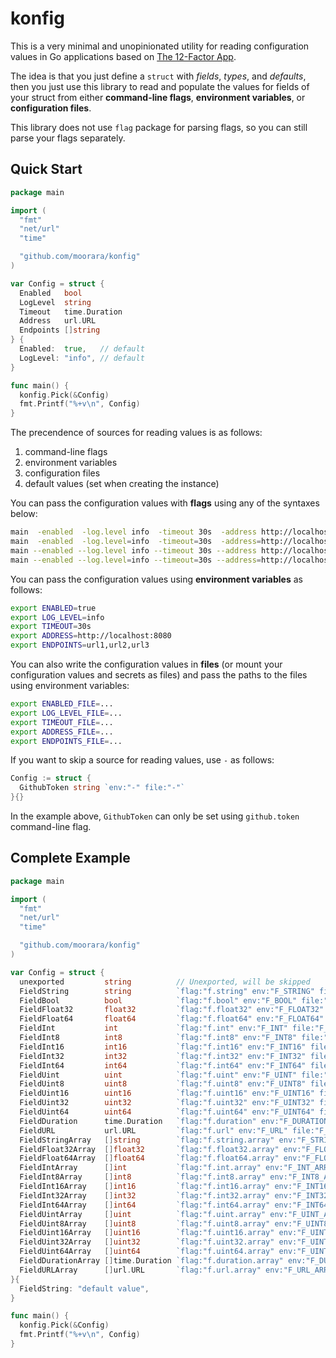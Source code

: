 # konfig

This is a very minimal and unopinionated utility for reading configuration values
in Go applications based on [The 12-Factor App](https://12factor.net/config).

The idea is that you just define a `struct` with _fields_, _types_, and _defaults_,
then you just use this library to read and populate the values for fields of your struct
from either **command-line flags**, **environment variables**, or **configuration files**.

This library does not use `flag` package for parsing flags, so you can still parse your flags separately.

## Quick Start

```go
package main

import (
  "fmt"
  "net/url"
  "time"

  "github.com/moorara/konfig"
)

var Config = struct {
  Enabled   bool
  LogLevel  string
  Timeout   time.Duration
  Address   url.URL
  Endpoints []string
} {
  Enabled:  true,   // default
  LogLevel: "info", // default
}

func main() {
  konfig.Pick(&Config)
  fmt.Printf("%+v\n", Config)
}
```

The precendence of sources for reading values is as follows:

  1. command-line flags
  2. environment variables
  3. configuration files
  4. default values (set when creating the instance)

You can pass the configuration values with **flags** using any of the syntaxes below:

```bash
main  -enabled  -log.level info  -timeout 30s  -address http://localhost:8080  -endpoints url1,url2,url3
main  -enabled  -log.level=info  -timeout=30s  -address=http://localhost:8080  -endpoints=url1,url2,url3
main --enabled --log.level info --timeout 30s --address http://localhost:8080 --endpoints url1,url2,url3
main --enabled --log.level=info --timeout=30s --address=http://localhost:8080 --endpoints=url1,url2,url3
```

You can pass the configuration values using **environment variables** as follows:

```bash
export ENABLED=true
export LOG_LEVEL=info
export TIMEOUT=30s
export ADDRESS=http://localhost:8080
export ENDPOINTS=url1,url2,url3
```

You can also write the configuration values in **files** (or mount your configuration values and secrets as files)
and pass the paths to the files using environment variables:

```bash
export ENABLED_FILE=...
export LOG_LEVEL_FILE=...
export TIMEOUT_FILE=...
export ADDRESS_FILE=...
export ENDPOINTS_FILE=...
```

If you want to skip a source for reading values, use `-` as follows:

```go
Config := struct {
  GithubToken string `env:"-" file:"-"`
}{}
```

In the example above, `GithubToken` can only be set using `github.token` command-line flag.

## Complete Example

```go
package main

import (
  "fmt"
  "net/url"
  "time"

  "github.com/moorara/konfig"
)

var Config = struct {
  unexported         string          // Unexported, will be skipped
  FieldString        string          `flag:"f.string" env:"F_STRING" file:"F_STRING_FILE"`
  FieldBool          bool            `flag:"f.bool" env:"F_BOOL" file:"F_BOOL_FILE"`
  FieldFloat32       float32         `flag:"f.float32" env:"F_FLOAT32" file:"F_FLOAT32_FILE"`
  FieldFloat64       float64         `flag:"f.float64" env:"F_FLOAT64" file:"F_FLOAT64_FILE"`
  FieldInt           int             `flag:"f.int" env:"F_INT" file:"F_INT_FILE"`
  FieldInt8          int8            `flag:"f.int8" env:"F_INT8" file:"F_INT8_FILE"`
  FieldInt16         int16           `flag:"f.int16" env:"F_INT16" file:"F_INT16_FILE"`
  FieldInt32         int32           `flag:"f.int32" env:"F_INT32" file:"F_INT32_FILE"`
  FieldInt64         int64           `flag:"f.int64" env:"F_INT64" file:"F_INT64_FILE"`
  FieldUint          uint            `flag:"f.uint" env:"F_UINT" file:"F_UINT_FILE"`
  FieldUint8         uint8           `flag:"f.uint8" env:"F_UINT8" file:"F_UINT8_FILE"`
  FieldUint16        uint16          `flag:"f.uint16" env:"F_UINT16" file:"F_UINT16_FILE"`
  FieldUint32        uint32          `flag:"f.uint32" env:"F_UINT32" file:"F_UINT32_FILE"`
  FieldUint64        uint64          `flag:"f.uint64" env:"F_UINT64" file:"F_UINT64_FILE"`
  FieldDuration      time.Duration   `flag:"f.duration" env:"F_DURATION" file:"F_DURATION_FILE"`
  FieldURL           url.URL         `flag:"f.url" env:"F_URL" file:"F_URL_FILE"`
  FieldStringArray   []string        `flag:"f.string.array" env:"F_STRING_ARRAY" file:"F_STRING_ARRAY_FILE" sep:","`
  FieldFloat32Array  []float32       `flag:"f.float32.array" env:"F_FLOAT32_ARRAY" file:"F_FLOAT32_ARRAY_FILE" sep:","`
  FieldFloat64Array  []float64       `flag:"f.float64.array" env:"F_FLOAT64_ARRAY" file:"F_FLOAT64_ARRAY_FILE" sep:","`
  FieldIntArray      []int           `flag:"f.int.array" env:"F_INT_ARRAY" file:"F_INT_ARRAY_FILE" sep:","`
  FieldInt8Array     []int8          `flag:"f.int8.array" env:"F_INT8_ARRAY" file:"F_INT8_ARRAY_FILE" sep:","`
  FieldInt16Array    []int16         `flag:"f.int16.array" env:"F_INT16_ARRAY" file:"F_INT16_ARRAY_FILE" sep:","`
  FieldInt32Array    []int32         `flag:"f.int32.array" env:"F_INT32_ARRAY" file:"F_INT32_ARRAY_FILE" sep:","`
  FieldInt64Array    []int64         `flag:"f.int64.array" env:"F_INT64_ARRAY" file:"F_INT64_ARRAY_FILE" sep:","`
  FieldUintArray     []uint          `flag:"f.uint.array" env:"F_UINT_ARRAY" file:"F_UINT_ARRAY_FILE" sep:","`
  FieldUint8Array    []uint8         `flag:"f.uint8.array" env:"F_UINT8_ARRAY" file:"F_UINT8_ARRAY_FILE" sep:","`
  FieldUint16Array   []uint16        `flag:"f.uint16.array" env:"F_UINT16_ARRAY" file:"F_UINT16_ARRAY_FILE" sep:","`
  FieldUint32Array   []uint32        `flag:"f.uint32.array" env:"F_UINT32_ARRAY" file:"F_UINT32_ARRAY_FILE" sep:","`
  FieldUint64Array   []uint64        `flag:"f.uint64.array" env:"F_UINT64_ARRAY" file:"F_UINT64_ARRAY_FILE" sep:","`
  FieldDurationArray []time.Duration `flag:"f.duration.array" env:"F_DURATION_ARRAY" file:"F_DURATION_ARRAY_FILE" sep:","`
  FieldURLArray      []url.URL       `flag:"f.url.array" env:"F_URL_ARRAY" file:"F_URL_ARRAY_FILE" sep:","`
}{
  FieldString: "default value",
}

func main() {
  konfig.Pick(&Config)
  fmt.Printf("%+v\n", Config)
}
```
